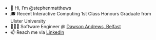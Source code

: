 - 👋 Hi, I’m @stephenmatthews
- 🎓 Recent Interactive Computing 1st Class Honours Graduate from Ulster University
- 👨🏽‍💻 Software Engineer @ <a href="https://www.dawsonandrews.com" target="_blank">Dawson Andrews, Belfast</a>
- 📫 Reach me via <a href="https://www.linkedin.com/in/stephentmatthews/" target="_blank">LinkedIn </a>

<!---
stephenmatthews/stephenmatthews is a ✨ special ✨ repository because its `README.md` (this file) appears on your GitHub profile.
You can click the Preview link to take a look at your changes.
--->
